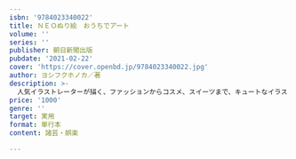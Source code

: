 ```yaml
---
isbn: '9784023340022'
title: ＮＥＯぬり絵　おうちでアート
volume: ''
series: ''
publisher: 朝日新聞出版
pubdate: '2021-02-22'
cover: 'https://cover.openbd.jp/9784023340022.jpg'
author: ヨシフクホノカ／著
description: >-
  人気イラストレーターが描く、ファッションからコスメ、スイーツまで、キュートなイラストが詰まったぬり絵。ペンと色鉛筆をミックスしたスタイリッシュな塗り方、自分で洋服の柄を描き足すカスタマイズなどのテクも紹介する、新感覚派。
price: '1000'
genre: ''
target: 実用
format: 単行本
content: 諸芸・娯楽

---
```

